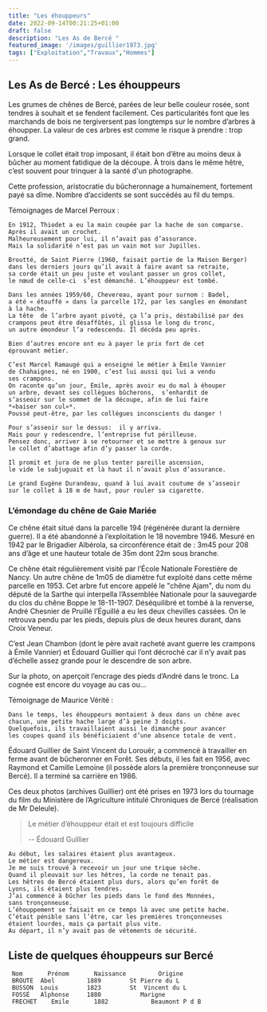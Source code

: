 ```yaml
---
title: "Les éhouppeurs"
date: 2022-09-14T00:21:25+01:00
draft: false
description: "Les As de Bercé "
featured_image: '/images/guillier1973.jpg'
tags: ["Exploitation","Travaux","Hommes"]
---
```

                    
## Les As de Bercé : Les éhouppeurs

Les grumes de chênes de Bercé, parées de leur belle couleur rosée, sont tendres à souhait et se fendent facilement.
Ces particularités font que les marchands de bois ne tergiversent pas longtemps sur le nombre d’arbres à éhoupper.
La valeur de ces arbres est comme le risque à prendre : trop grand. 

Lorsque le collet était trop imposant, il était bon d’être au moins deux à bûcher au moment fatidique de la
découpe. À trois dans le même hêtre, c’est souvent pour trinquer à la santé d'un photographe.

Cette profession, aristocratie du bûcheronnage a humainement, fortement payé sa dîme.
Nombre d’accidents se sont succédés au fil du temps.

Témoignages de Marcel Perroux : 

    En 1912, Thiodet a eu la main coupée par la hache de son comparse.
    Après il avait un crochet.
    Malheureusement pour lui, il n’avait pas d’assurance.
    Mais la solidarité n’est pas un vain mot sur Jupilles.
    
    Broutté, de Saint Pierre (1960, faisait partie de la Maison Berger)
    dans les derniers jours qu’il avait à faire avant sa retraite,
    sa corde était un peu juste et voulant passer un gros collet,
    le nœud de celle-ci  s’est démanché. L’éhouppeur est tombé.
    
    Dans les années 1959/60, Chevereau, ayant pour surnom : Badel,
    a été « étouffé » dans la parcelle 172, par les sangles en émondant
    à la hache.
    La tête  de l’arbre ayant pivoté, ça l’a pris, déstabilisé par des
    crampons peut être désaffûtés, il glissa le long du tronc,
    un autre émondeur l’a redescendu. Il décéda peu après.
    
    Bien d’autres encore ont eu à payer le prix fort de cet
    éprouvant métier.
    
    C’est Marcel Ramaugé qui a enseigné le métier à Émile Vannier
    de Chahaignes, né en 1900, c’est lui aussi qui lui a vendu
    ses crampons. 
    On raconte qu’un jour, Émile, après avoir eu du mal à éhouper
    un arbre, devant ses collègues bûcherons,  s’enhardit de
    s’asseoir sur le sommet de la découpe, afin de lui faire
    *«baiser son cul»*.
    Poussé peut-être, par les collègues inconscients du danger !
    
    Pour s’asseoir sur le dessus:  il y arriva.
    Mais pour y redescendre, l’entreprise fut périlleuse.
    Pensez donc, arriver à se retourner et se mettre à genoux sur
    le collet d’abattage afin d’y passer la corde.
     
    Il promit et jura de ne plus tenter pareille ascension,
    le vide le subjuguait et là haut il n’avait plus d’assurance.
    
    Le grand Eugène Durandeau, quand à lui avait coutume de s’asseoir
    sur le collet à 18 m de haut, pour rouler sa cigarette.


### L’émondage du chêne de Gaie Mariée

Ce chêne était situé dans la parcelle 194 (régénérée durant la dernière guerre).
Il a été abandonné à l’exploitation le 18 novembre 1946.
Mesuré en 1942 par le Brigadier Albérola, sa circonférence était de : 3m45 pour 208 ans d’âge et une hauteur
totale de 35m dont 22m sous branche.

Ce chêne était régulièrement visité par l’École Nationale Forestière de Nancy.
Un autre chêne de 1m05 de diamètre fut exploité dans cette même parcelle en 1953.
Cet arbre fut encore appelé le "chêne Ajam", du nom du député de la Sarthe qui interpella l’Assemblée Nationale
pour la sauvegarde du clos du chêne Boppe le 18-11-1907.
Déséquilibré et tombé à la renverse, André Chesnier de Pruillé l’Éguillé a eu les deux chevilles cassées.
On le retrouva pendu par les pieds, depuis plus de deux heures durant, dans Croix Veneur.

C’est Jean Chambon (dont le père avait racheté avant guerre les crampons à Émile Vannier) et Édouard Guillier 
qui l’ont décroché car il n’y avait pas d’échelle assez grande pour le descendre de son arbre.

Sur la photo, on aperçoit l’encrage des pieds d’André dans le tronc.
La cognée est encore du voyage au cas ou...

Témoignage de Maurice Vérité :

    Dans le temps, les éhouppeurs montaient à deux dans un chêne avec
    chacun, une petite hache large d’à peine 3 doigts. 
    Quelquefois, ils travaillaient aussi le dimanche pour avancer
    les coupes quand ils bénéficiaient d’une absence totale de vent.
    
Édouard Guillier de Saint Vincent du Lorouër, a commencé à travailler en ferme avant de bûcheronner en Forêt.
Ses débuts, il les fait en 1956, avec Raymond et Camille Lemoine (il possède alors la première tronçonneuse
sur Bercé). Il a terminé sa carrière en 1986.

Ces deux photos (archives Guillier) ont été prises en 1973 lors du tournage du film du
Ministère de l’Agriculture intitulé Chroniques de Bercé (réalisation de Mr Deleule).

> Le métier d’éhouppeur était et est toujours difficile
>
> -- Édouard Guillier 

    Au début, les salaires étaient plus avantageux.
    Le métier est dangereux.
    Je me suis trouvé à recevoir un jour une trique sèche.
    Quand il pleuvait sur les hêtres, la corde ne tenait pas.
    Les hêtres de Bercé étaient plus durs, alors qu’en forêt de
    Lyons, ils étaient plus tendres.
    J’ai commencé à bûcher les pieds dans le fond des Monnées,
    sans tronçonneuse.
    L’éhouppement se faisait en ce temps là avec une petite hache.
    C’était pénible sans l’être, car les premières tronçonneuses
    étaient lourdes, mais ça partait plus vite.
    Au départ, il n’y avait pas de vêtements de sécurité.

   ## Liste de quelques éhouppeurs sur Bercé
     Nom	   Prénom   	Naissance	      Origine
     BROUTE	 Abel	      1889	      St Pierre du L
     BUSSON	 Louis	      1823	      St  Vincent du L
     FOSSÉ	 Alphonse	  1880	         Marigne
     FRECHET	Emile	    1882	        Beaumont P d B
